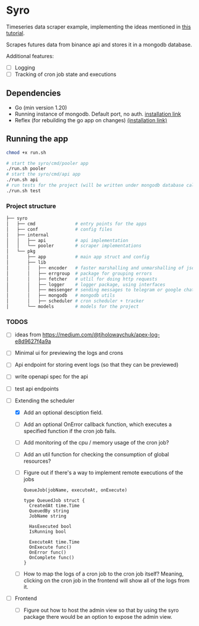 # Syro

Timeseries data scraper example, implementing the ideas mentioned in [this tutorial](https://tompston.pages.dev/writing/2024-06-29-everything-about-timeseries-data-scraping).

Scrapes futures data from binance api and stores it in a mongodb database.

Additional features:

- [ ] Logging
- [ ] Tracking of cron job state and executions

## Dependencies

- Go (min version 1.20)
- Running instance of mongodb. Default port, no auth. [installation link](https://www.mongodb.com/docs/manual/tutorial/install-mongodb-on-ubuntu/)
- Reflex (for rebuilding the go app on changes) [(installation link)](https://github.com/cespare/reflex)

## Running the app

```bash
chmod +x run.sh

# start the syro/cmd/pooler app
./run.sh pooler
# start the syro/cmd/api app
./run.sh api
# run tests for the project (will be written under mongodb database called `test`)
./run.sh test
```

### Project structure

```bash
├── syro
│   ├── cmd               # entry points for the apps
│   ├── conf              # config files
│   ├── internal
│   │   ├── api           # api implementation
│   │   └── pooler        # scraper implementations
│   └── pkg
│       ├── app           # main app struct and config
│       ├── lib
│       │   ├── encoder   # faster marshalling and unmarshalling of json
│       │   ├── errgroup  # package for grouping errors
│       │   ├── fetcher   # utlil for doing http requests
│       │   ├── logger    # logger package, using interfaces
│       │   ├── messenger # sending messages to telegram or google chat groups
│       │   ├── mongodb   # mongodb utils
│       │   ├── scheduler # cron scheduler + tracker
│       └── models        # models for the project
```

### TODOS

- [ ] ideas from https://medium.com/@tjholowaychuk/apex-log-e8d9627f4a9a

- [ ] Minimal ui for previewing the logs and crons
- [ ] Api endpoint for storing event logs (so that they can be previewed)
- [ ] write openapi spec for the api
- [ ] test api endpoints

- [ ] Extending the scheduler
  - [x] Add an optional desciption field.
  - [ ] Add an optional OnError callback function, which executes a specified function if the cron job fails.
  - [ ] Add monitoring of the cpu / memory usage of the cron job?
  - [ ] Add an util function for checking the consumption of global resources?
  - [ ] Figure out if there's a way to implement remote executions of the jobs

    ```
    QueueJob(jobName, executeAt, onExecute)

    type QueuedJob struct {
      CreatedAt time.Time
      QueuedBy string
      JobName string

      HasExecuted bool
      IsRunning bool

      ExecuteAt time.Time
      OnExecute func()
      OnError func()
      OnComplete func()
    }

    ```

  - [ ] How to map the logs of a cron job to the cron job itself? Meaning, clicking on the cron job in the frontend will show all of the logs from it.
- [ ] Frontend
  - [ ] Figure out how to host the admin view so that by using the syro package there would be an option to expose the admin view.
